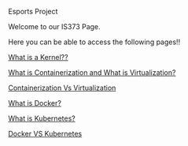 Esports Project


Welcome to our IS373 Page.  

Here you can be able to access the following pages!!

[What is a Kernel??](https://github.com/NicholasMelito/IS373/wiki/What-Is-A-Kernel%3F%3F)

[What is Containerization and What is Virtualization? ](https://github.com/NicholasMelito/IS373/wiki/What-is-Containerization-and-What-is-Virtualization%3F)

[Containerization Vs Virtualization](https://github.com/NicholasMelito/IS373/wiki/The-Difference-Between-Containerization-and-Virtualization)

[What is Docker?](https://github.com/NicholasMelito/IS373/wiki/What-is-Docker-and-how-to-install!)

[What is Kubernetes?](https://github.com/NicholasMelito/IS373/wiki/What-is-Kubernetes-and-can-i-install-on-my-pc%3F)

[Docker VS Kubernetes](https://github.com/NicholasMelito/IS373/wiki/What-is-the-difference-between-Kubernetes-and-Docker%3F%3F)
